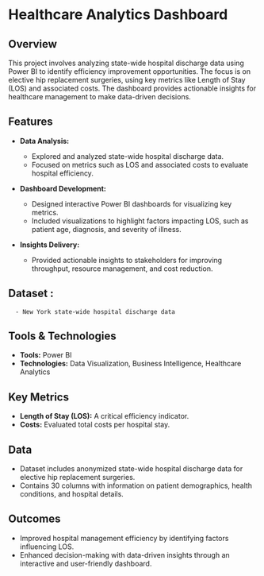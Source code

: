 # Healthcare Analytics Dashboard  

## Overview  
This project involves analyzing state-wide hospital discharge data using Power BI to identify efficiency improvement opportunities. The focus is on elective hip replacement surgeries, using key metrics like Length of Stay (LOS) and associated costs. The dashboard provides actionable insights for healthcare management to make data-driven decisions.  

## Features  
- **Data Analysis:**  
  - Explored and analyzed state-wide hospital discharge data.  
  - Focused on metrics such as LOS and associated costs to evaluate hospital efficiency.  

- **Dashboard Development:**  
  - Designed interactive Power BI dashboards for visualizing key metrics.  
  - Included visualizations to highlight factors impacting LOS, such as patient age, diagnosis, and severity of illness.  

- **Insights Delivery:**  
  - Provided actionable insights to stakeholders for improving throughput, resource management, and cost reduction.  

## Dataset :
      - New York state-wide hospital discharge data
      
## Tools & Technologies  
- **Tools:** Power BI  
- **Technologies:** Data Visualization, Business Intelligence, Healthcare Analytics  

## Key Metrics  
- **Length of Stay (LOS):** A critical efficiency indicator.  
- **Costs:** Evaluated total costs per hospital stay.  

## Data  
- Dataset includes anonymized state-wide hospital discharge data for elective hip replacement surgeries.  
- Contains 30 columns with information on patient demographics, health conditions, and hospital details.  

## Outcomes  
- Improved hospital management efficiency by identifying factors influencing LOS.  
- Enhanced decision-making with data-driven insights through an interactive and user-friendly dashboard.  

  

